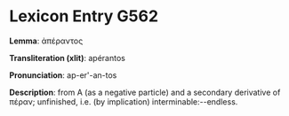 # Lexicon Entry G562

**Lemma**: ἀπέραντος

**Transliteration (xlit)**: apérantos

**Pronunciation**: ap-er'-an-tos

**Description**:
from Α (as a negative particle) and a secondary derivative of πέραν; unfinished, i.e. (by implication) interminable:--endless.
